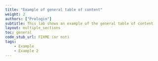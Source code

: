 ```yaml
---
title: "Example of general table of content"
weight: 2
authors: ["Prologin"]
subtitle: This lab shows an example of the general table of content
layout: multiple_sections
toc: general
code_stub_url: FIXME (or not)
tags:
    - Example
    - Example 2
---
```

